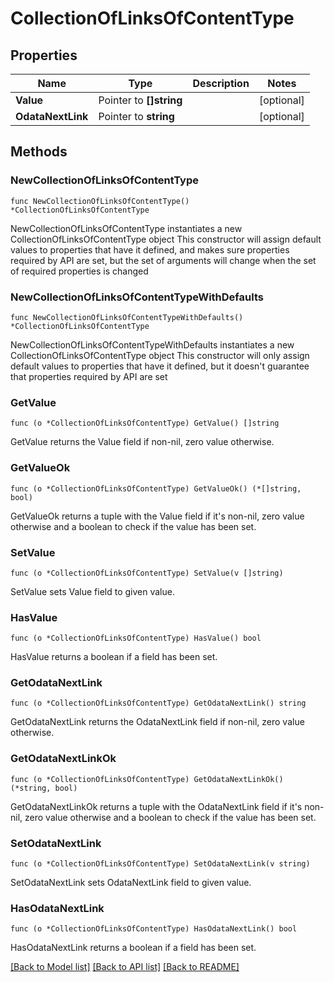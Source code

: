 # CollectionOfLinksOfContentType

## Properties

Name | Type | Description | Notes
------------ | ------------- | ------------- | -------------
**Value** | Pointer to **[]string** |  | [optional] 
**OdataNextLink** | Pointer to **string** |  | [optional] 

## Methods

### NewCollectionOfLinksOfContentType

`func NewCollectionOfLinksOfContentType() *CollectionOfLinksOfContentType`

NewCollectionOfLinksOfContentType instantiates a new CollectionOfLinksOfContentType object
This constructor will assign default values to properties that have it defined,
and makes sure properties required by API are set, but the set of arguments
will change when the set of required properties is changed

### NewCollectionOfLinksOfContentTypeWithDefaults

`func NewCollectionOfLinksOfContentTypeWithDefaults() *CollectionOfLinksOfContentType`

NewCollectionOfLinksOfContentTypeWithDefaults instantiates a new CollectionOfLinksOfContentType object
This constructor will only assign default values to properties that have it defined,
but it doesn't guarantee that properties required by API are set

### GetValue

`func (o *CollectionOfLinksOfContentType) GetValue() []string`

GetValue returns the Value field if non-nil, zero value otherwise.

### GetValueOk

`func (o *CollectionOfLinksOfContentType) GetValueOk() (*[]string, bool)`

GetValueOk returns a tuple with the Value field if it's non-nil, zero value otherwise
and a boolean to check if the value has been set.

### SetValue

`func (o *CollectionOfLinksOfContentType) SetValue(v []string)`

SetValue sets Value field to given value.

### HasValue

`func (o *CollectionOfLinksOfContentType) HasValue() bool`

HasValue returns a boolean if a field has been set.

### GetOdataNextLink

`func (o *CollectionOfLinksOfContentType) GetOdataNextLink() string`

GetOdataNextLink returns the OdataNextLink field if non-nil, zero value otherwise.

### GetOdataNextLinkOk

`func (o *CollectionOfLinksOfContentType) GetOdataNextLinkOk() (*string, bool)`

GetOdataNextLinkOk returns a tuple with the OdataNextLink field if it's non-nil, zero value otherwise
and a boolean to check if the value has been set.

### SetOdataNextLink

`func (o *CollectionOfLinksOfContentType) SetOdataNextLink(v string)`

SetOdataNextLink sets OdataNextLink field to given value.

### HasOdataNextLink

`func (o *CollectionOfLinksOfContentType) HasOdataNextLink() bool`

HasOdataNextLink returns a boolean if a field has been set.


[[Back to Model list]](../README.md#documentation-for-models) [[Back to API list]](../README.md#documentation-for-api-endpoints) [[Back to README]](../README.md)


